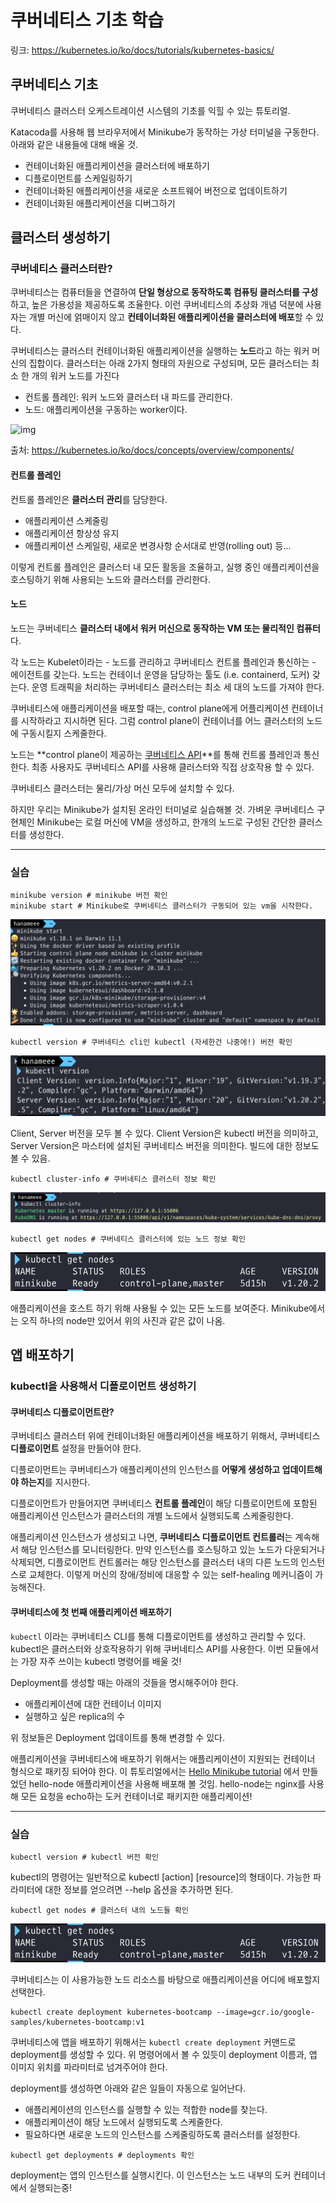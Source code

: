 # 쿠버네티스 기초 학습

링크: https://kubernetes.io/ko/docs/tutorials/kubernetes-basics/

## 쿠버네티스 기초

쿠버네티스 클러스터 오케스트레이션 시스템의 기초를 익힐 수 있는 튜토리얼.

Katacoda를 사용해 웹 브라우저에서 Minikube가 동작하는 가상 터미널을 구동한다. 아래와 같은 내용들에 대해 배울 것.

- 컨테이너화된 애플리케이션을 클러스터에 배포하기
- 디플로이먼트를 스케일링하기
- 컨테이너화된 애플리케이션을 새로운 소프트웨어 버전으로 업데이트하기
- 컨테이너화된 애플리케이션을 디버그하기

## 클러스터 생성하기

### 쿠버네티스 클러스터란?

쿠버네티스는 컴퓨터들을 연결하여 **단일 형상으로 동작하도록 컴퓨팅 클러스터를 구성**하고, 높은 가용성을 제공하도록 조율한다. 이런 쿠버네티스의 추상화 개념 덕분에 사용자는 개별 머신에 얽매이지 않고 **컨테이너화된 애플리케이션을 클러스터에 배포**할 수 있다.

쿠버네티스는 클러스터 컨테이너화된 애플리케이션을 실행하는 **노드**라고 하는 워커 머신의 집합이다. 클러스터는 아래 2가지 형태의 자원으로 구성되며, 모든 클러스터는 최소 한 개의 워커 노드를 가진다

- 컨트롤 플레인: 워커 노드와 클러스터 내 파드를 관리한다. 
- 노드: 애플리케이션을 구동하는 worker이다.

![img](https://d33wubrfki0l68.cloudfront.net/283cc20bb49089cb2ca54d51b4ac27720c1a7902/34424/docs/tutorials/kubernetes-basics/public/images/module_01_cluster.svg)

출처: https://kubernetes.io/ko/docs/concepts/overview/components/

#### 컨트롤 플레인

컨트롤 플레인은 **클러스터 관리**를 담당한다.

- 애플리케이션 스케줄링
- 애플리케이션 항상성 유지
- 애플리케이션 스케일링, 새로운 변경사항 순서대로 반영(rolling out) 등...

이렇게 컨트롤 플레인은 클러스터 내 모든 활동을 조율하고, 실행 중인 애플리케이션을 호스팅하기 위해 사용되는 노드와 클러스터를 관리한다.

#### 노드

노드는 쿠버네티스 **클러스터 내에서 워커 머신으로 동작하는 VM 또는 물리적인 컴퓨터**다.

각 노드는 Kubelet이라는 - 노드를 관리하고 쿠버네티스 컨트롤 플레인과 통신하는 - 에이전트를 갖는다. 노드는 컨테이너 운영을 담당하는 툴도 (i.e. containerd, 도커) 갖는다. 운영 트래픽을 처리하는 쿠버네티스 클러스터는 최소 세 대의 노드를 가져야 한다.



쿠버네티스에 애플리케이션을 배포할 때는, control plane에게 어플리케이션 컨테이너를 시작하라고 지시하면 된다. 그럼 control plane이 컨테이너를 어느 클러스터의 노드에 구동시킬지 스케줄한다.

노드는 **control plane이 제공하는 [쿠버네티스 API](https://kubernetes.io/ko/docs/concepts/overview/kubernetes-api/)**를 통해 컨트롤 플레인과 통신한다. 최종 사용자도 쿠버네티스 API를 사용해 클러스터와 직접 상호작용 할 수 있다.

쿠버네티스 클러스터는 물리/가상 머신 모두에 설치할 수 있다.

하지만 우리는 Minikube가 설치된 온라인 터미널로 실습해볼 것. 가벼운 쿠버네티스 구현체인 Minikube는 로컬 머신에 VM을 생성하고, 한개의 노드로 구성된 간단한 클러스터를 생성한다. 

----

### 실습

```shell
minikube version # minikube 버전 확인 
minikube start # Minikube로 쿠버네티스 클러스터가 구동되어 있는 vm을 시작한다.
```

![image-20210405153654643](image-20210405153654643.png)

```shell
kubectl version # 쿠버네티스 cli인 kubectl (자세한건 나중에!) 버전 확인
```

![image-20210405153852336](image-20210405153852336.png)

Client, Server 버전을 모두 볼 수 있다. Client Version은 kubectl 버전을 의미하고, Server Version은 마스터에 설치된 쿠버네티스 버전을 의미한다. 빌드에 대한 정보도 볼 수 있음.

```shell
kubectl cluster-info # 쿠버네티스 클러스터 정보 확인
```
![image-20210405154433520](image-20210405154433520.png)

```shell
kubectl get nodes # 쿠버네티스 클러스터에 있는 노드 정보 확인
```

![image-20210405154110621](image-20210405154110621.png)

애플리케이션을 호스트 하기 위해 사용될 수 있는 모든 노드를 보여준다. Minikube에서는 오직 하나의 node만 있어서 위의 사진과 같은 값이 나옴.

## 앱 배포하기

### kubectl을 사용해서 디플로이먼트 생성하기

#### 쿠버네티스 디플로이먼트란?

쿠버네티스 클러스터 위에 컨테이너화된 애플리케이션을 배포하기 위해서, 쿠버네티스 **디플로이먼트** 설정을 만들어야 한다. 

디플로이먼트는 쿠버네티스가 애플리케이션의 인스턴스를 **어떻게 생성하고 업데이트해야 하는지**를 지시한다.

디플로이먼트가 만들어지면 쿠버네티스 **컨트롤 플레인**이 해당 디플로이먼트에 포함된 애플리케이션 인스턴스가 클러스터의 개별 노드에서 실행되도록 스케줄링한다.

애플리케이션 인스턴스가 생성되고 나면, **쿠버네티스 디플로이먼트 컨트롤러**는 계속해서 해당 인스턴스를 모니터링한다. 만약 인스턴스를 호스팅하고 있는 노드가 다운되거나 삭제되면, 디플로이먼트 컨트롤러는 해당 인스턴스를 클러스터 내의 다른 노드의 인스턴스로 교체한다. 이렇게 머신의 장애/정비에 대응할 수 있는 self-healing 메커니즘이 가능해진다.

#### 쿠버네티스에 첫 번째 애플리케이션 배포하기

`kubectl` 이라는 쿠버네티스 CLI를 통해 디플로이먼트를 생성하고 관리할 수 있다. kubectl은 클러스터와 상호작용하기 위해 쿠버네티스 API를 사용한다. 이번 모듈에서는 가장 자주 쓰이는 kubectl 명령어를 배울 것!

Deployment를 생성할 때는 아래의 것들을 명시해주어야 한다.

- 애플리케이션에 대한 컨테이너 이미지
- 실행하고 싶은 replica의 수

위 정보들은 Deployment 업데이트를 통해 변경할 수 있다.

애플리케이션을 쿠버네티스에 배포하기 위해서는 애플리케이션이 지원되는 컨테이너 형식으로 패키징 되어야 한다. 이 튜토리얼에서는 [Hello Minikube tutorial](https://kubernetes.io/docs/tutorials/hello-minikube/) 에서 만들었던 hello-node 애플리케이션을 사용해 배포해 볼 것임. hello-node는 nginx를 사용해 모든 요청을 echo하는 도커 컨테이너로 패키지한 애플리케이션!

---

### 실습

```shell
kubectl version # kubectl 버전 확인
```

kubectl의 명령어는 일반적으로 kubectl [action] [resource]의 형태이다. 가능한 파라미터에 대한 정보를 얻으려면 --help 옵션을 추가하면 된다.

```shell
kubectl get nodes # 클러스터 내의 노드들 확인
```

![image-20210405154110621](image-20210405154110621.png)

쿠버네티스는 이 사용가능한 노드 리소스를 바탕으로 애플리케이션을 어디에 배포할지 선택한다.

```shell
kubectl create deployment kubernetes-bootcamp --image=gcr.io/google-samples/kubernetes-bootcamp:v1
```

쿠버네티스에 앱을 배포하기 위해서는 `kubectl create deployment` 커맨드로 deployment를 생성할 수 있다. 위 명령어에서 볼 수 있듯이 deployment 이름과, 앱 이미지 위치를 파라미터로 넘겨주어야 한다.

deployment를 생성하면 아래와 같은 일들이 자동으로 일어난다.

- 애플리케이션의 인스턴스를 실행할 수 있는 적합한 node를 찾는다.
- 애플리케이션이 해당 노드에서 실행되도록 스케줄한다.
- 필요하다면 새로운 노드의 인스턴스를 스케줄링하도록 클러스터를 설정한다.

```shell
kubectl get deployments # deployments 확인
```

deployment는 앱의 인스턴스를 실행시킨다. 이 인스턴스는 노드 내부의 도커 컨테이너에서 실행되는중!
